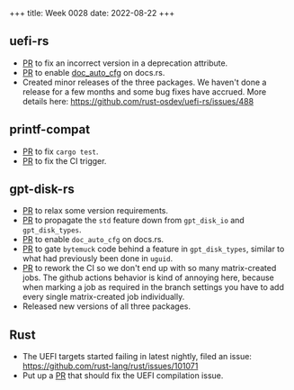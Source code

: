+++
title: Week 0028
date: 2022-08-22
+++

## uefi-rs

* [PR](https://github.com/rust-osdev/uefi-rs/pull/485) to fix an
  incorrect version in a deprecation attribute.
* [PR](https://github.com/rust-osdev/uefi-rs/pull/487) to enable
  [doc_auto_cfg](https://doc.rust-lang.org/rustdoc/unstable-features.html#doc_auto_cfg-automatically-generate-doccfg) on docs.rs.
* Created minor releases of the three packages. We haven't done a
  release for a few months and some bug fixes have accrued. More details
  here: <https://github.com/rust-osdev/uefi-rs/issues/488>
  
## printf-compat

* [PR](https://github.com/lights0123/printf-compat/pull/2) to fix `cargo test`.
* [PR](https://github.com/lights0123/printf-compat/pull/3) to fix the CI trigger.

## gpt-disk-rs

* [PR](https://github.com/google/gpt-disk-rs/pull/70) to relax some
  version requirements.
* [PR](https://github.com/google/gpt-disk-rs/pull/71) to propagate the
  `std` feature down from `gpt_disk_io` and `gpt_disk_types`.
* [PR](https://github.com/google/gpt-disk-rs/pull/72) to enable
  `doc_auto_cfg` on docs.rs.
* [PR](https://github.com/google/gpt-disk-rs/pull/73) to gate `bytemuck`
  code behind a feature in `gpt_disk_types`, similar to what had
  previously been done in `uguid`.
* [PR](https://github.com/google/gpt-disk-rs/pull/77) to rework the CI
  so we don't end up with so many matrix-created jobs. The github
  actions behavior is kind of annoying here, because when marking a job
  as required in the branch settings you have to add every single
  matrix-created job individually.
* Released new versions of all three packages.

## Rust

* The UEFI targets started failing in latest nightly, filed an issue:
  <https://github.com/rust-lang/rust/issues/101071>
* Put up a [PR](https://github.com/rust-lang/rust/pull/101088) that
  should fix the UEFI compilation issue.
